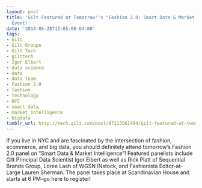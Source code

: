 ```yaml
---
layout: post
title: 'Gilt Featured at Tomorrow''s "Fashion 2.0: Smart Data & Market Intelligence"
  Event!'
date: '2014-05-28T13:05:00-04:00'
tags:
- Gilt
- Gilt Groupe
- Gilt Tech
- gilttech
- Igor Elbert
- data science
- data
- data team
- Fashion 2.0
- fashion
- technology
- NYC
- smart data
- market intelligence
- bigdata
tumblr_url: http://tech.gilt.com/post/87113561494/gilt-featured-at-tomorrows-fashion-2-0-smart
---
```



If you live in NYC and are fascinated by the intersection of fashion, ecommerce, and big data, you should definitely attend tomorrow’s Fashion 2.0 panel on “Smart Data & Market Intelligence”! Featured panelists include Gilt Principal Data Scientist Igor Elbert as well as Rick Platt of Sequential Brands Group, Loree Lash of WGSN INstock, and Fashionista Editor-at-Large Lauren Sherman. The panel takes place at Scandinavian House and starts at 6 PM–go here to register!
